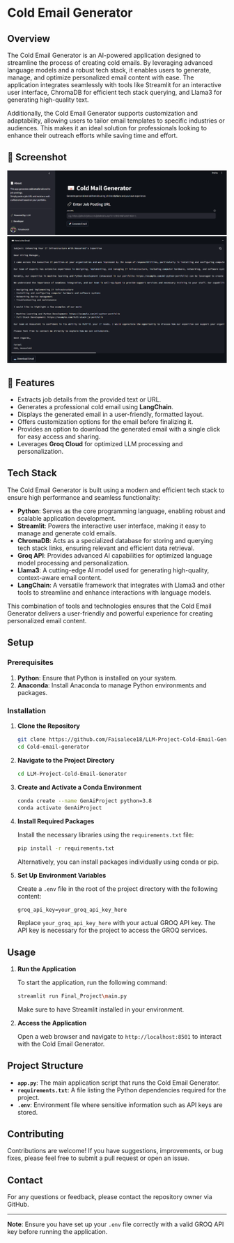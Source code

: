 # Cold Email Generator

## Overview

The Cold Email Generator is an AI-powered application designed to streamline the process of creating cold emails. By leveraging advanced language models and a robust tech stack, it enables users to generate, manage, and optimize personalized email content with ease. The application integrates seamlessly with tools like Streamlit for an interactive user interface, ChromaDB for efficient tech stack querying, and Llama3 for generating high-quality text.

Additionally, the Cold Email Generator supports customization and adaptability, allowing users to tailor email templates to specific industries or audiences. This makes it an ideal solution for professionals looking to enhance their outreach efforts while saving time and effort.

## 📸 Screenshot

![Screenshot 1](images/img1.png)
![Screenshot 2](images/img2.png)

## 🚀 Features
- Extracts job details from the provided text or URL.
- Generates a professional cold email using **LangChain**.
- Displays the generated email in a user-friendly, formatted layout.
- Offers customization options for the email before finalizing it.
- Provides an option to download the generated email with a single click for easy access and sharing.
- Leverages **Groq Cloud** for optimized LLM processing and personalization.

## Tech Stack

The Cold Email Generator is built using a modern and efficient tech stack to ensure high performance and seamless functionality:

- **Python**: Serves as the core programming language, enabling robust and scalable application development.
- **Streamlit**: Powers the interactive user interface, making it easy to manage and generate cold emails.
- **ChromaDB**: Acts as a specialized database for storing and querying tech stack links, ensuring relevant and efficient data retrieval.
- **Groq API**: Provides advanced AI capabilities for optimized language model processing and personalization.
- **Llama3**: A cutting-edge AI model used for generating high-quality, context-aware email content.
- **LangChain**: A versatile framework that integrates with Llama3 and other tools to streamline and enhance interactions with language models.

This combination of tools and technologies ensures that the Cold Email Generator delivers a user-friendly and powerful experience for creating personalized email content.


## Setup

### Prerequisites

1. **Python**: Ensure that Python is installed on your system.
2. **Anaconda**: Install Anaconda to manage Python environments and packages.

### Installation

1. **Clone the Repository**

   ```bash
   git clone https://github.com/Faisalece18/LLM-Project-Cold-Email-Generator.git
   cd Cold-email-generator
   ```

2. **Navigate to the Project Directory**

    ```bash
    cd LLM-Project-Cold-Email-Generator
    ```

3. **Create and Activate a Conda Environment**

    ```bash
    conda create --name GenAiProject python=3.8
    conda activate GenAiProject
    ```

4. **Install Required Packages**

    Install the necessary libraries using the `requirements.txt` file:

    ```bash
    pip install -r requirements.txt
    ```

    Alternatively, you can install packages individually using conda or pip.

5. **Set Up Environment Variables**

    Create a `.env` file in the root of the project directory with the following content:

    ```plaintext
    groq_api_key=your_groq_api_key_here
    ```

    Replace `your_groq_api_key_here` with your actual GROQ API key. The API key is necessary for the project to access the GROQ services.

## Usage

1. **Run the Application**

    To start the application, run the following command:

    ```bash
    streamlit run Final_Project\main.py
    ```

    Make sure to have Streamlit installed in your environment.

2. **Access the Application**

    Open a web browser and navigate to `http://localhost:8501` to interact with the Cold Email Generator.

## Project Structure

- **`app.py`**: The main application script that runs the Cold Email Generator.
- **`requirements.txt`**: A file listing the Python dependencies required for the project.
- **`.env`**: Environment file where sensitive information such as API keys are stored.

## Contributing

Contributions are welcome! If you have suggestions, improvements, or bug fixes, please feel free to submit a pull request or open an issue.

## Contact

For any questions or feedback, please contact the repository owner via GitHub.

---

**Note**: Ensure you have set up your `.env` file correctly with a valid GROQ API key before running the application.
